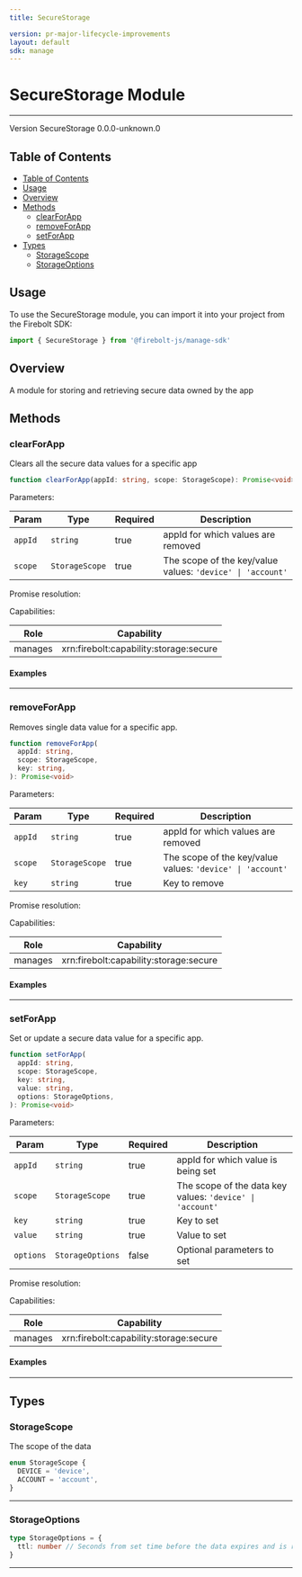 ```yaml
---
title: SecureStorage

version: pr-major-lifecycle-improvements
layout: default
sdk: manage
---
```


# SecureStorage Module

---

Version SecureStorage 0.0.0-unknown.0

## Table of Contents

- [Table of Contents](#table-of-contents)
- [Usage](#usage)
- [Overview](#overview)
- [Methods](#methods)
  - [clearForApp](#clearforapp)
  - [removeForApp](#removeforapp)
  - [setForApp](#setforapp)
- [Types](#types)
  - [StorageScope](#storagescope)
  - [StorageOptions](#storageoptions)

## Usage

To use the SecureStorage module, you can import it into your project from the Firebolt SDK:

```javascript
import { SecureStorage } from '@firebolt-js/manage-sdk'
```

## Overview

A module for storing and retrieving secure data owned by the app

## Methods

### clearForApp

Clears all the secure data values for a specific app

```typescript
function clearForApp(appId: string, scope: StorageScope): Promise<void>
```

Parameters:

| Param   | Type           | Required | Description                                                     |
| ------- | -------------- | -------- | --------------------------------------------------------------- |
| `appId` | `string`       | true     | appId for which values are removed                              |
| `scope` | `StorageScope` | true     | The scope of the key/value <br/>values: `'device' \| 'account'` |

Promise resolution:

Capabilities:

| Role    | Capability                             |
| ------- | -------------------------------------- |
| manages | xrn:firebolt:capability:storage:secure |

#### Examples

---

### removeForApp

Removes single data value for a specific app.

```typescript
function removeForApp(
  appId: string,
  scope: StorageScope,
  key: string,
): Promise<void>
```

Parameters:

| Param   | Type           | Required | Description                                                     |
| ------- | -------------- | -------- | --------------------------------------------------------------- |
| `appId` | `string`       | true     | appId for which values are removed                              |
| `scope` | `StorageScope` | true     | The scope of the key/value <br/>values: `'device' \| 'account'` |
| `key`   | `string`       | true     | Key to remove                                                   |

Promise resolution:

Capabilities:

| Role    | Capability                             |
| ------- | -------------------------------------- |
| manages | xrn:firebolt:capability:storage:secure |

#### Examples

---

### setForApp

Set or update a secure data value for a specific app.

```typescript
function setForApp(
  appId: string,
  scope: StorageScope,
  key: string,
  value: string,
  options: StorageOptions,
): Promise<void>
```

Parameters:

| Param     | Type             | Required | Description                                                    |
| --------- | ---------------- | -------- | -------------------------------------------------------------- |
| `appId`   | `string`         | true     | appId for which value is being set                             |
| `scope`   | `StorageScope`   | true     | The scope of the data key <br/>values: `'device' \| 'account'` |
| `key`     | `string`         | true     | Key to set                                                     |
| `value`   | `string`         | true     | Value to set                                                   |
| `options` | `StorageOptions` | false    | Optional parameters to set                                     |

Promise resolution:

Capabilities:

| Role    | Capability                             |
| ------- | -------------------------------------- |
| manages | xrn:firebolt:capability:storage:secure |

#### Examples

---

## Types

### StorageScope

The scope of the data

```typescript
enum StorageScope {
  DEVICE = 'device',
  ACCOUNT = 'account',
}
```

---

### StorageOptions

```typescript
type StorageOptions = {
  ttl: number // Seconds from set time before the data expires and is removed
}
```

---
